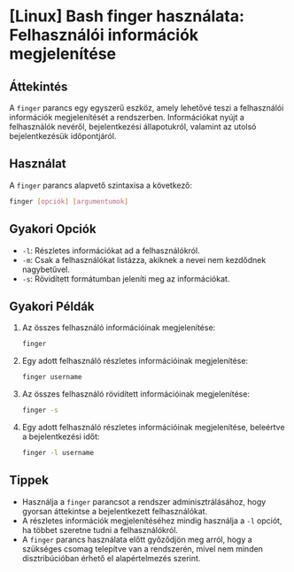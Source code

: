 # [Linux] Bash finger használata: Felhasználói információk megjelenítése

## Áttekintés
A `finger` parancs egy egyszerű eszköz, amely lehetővé teszi a felhasználói információk megjelenítését a rendszerben. Információkat nyújt a felhasználók nevéről, bejelentkezési állapotukról, valamint az utolsó bejelentkezésük időpontjáról.

## Használat
A `finger` parancs alapvető szintaxisa a következő:

```bash
finger [opciók] [argumentumok]
```

## Gyakori Opciók
- `-l`: Részletes információkat ad a felhasználókról.
- `-m`: Csak a felhasználókat listázza, akiknek a nevei nem kezdődnek nagybetűvel.
- `-s`: Rövidített formátumban jeleníti meg az információkat.

## Gyakori Példák
1. Az összes felhasználó információinak megjelenítése:
   ```bash
   finger
   ```

2. Egy adott felhasználó részletes információinak megjelenítése:
   ```bash
   finger username
   ```

3. Az összes felhasználó rövidített információinak megjelenítése:
   ```bash
   finger -s
   ```

4. Egy adott felhasználó részletes információinak megjelenítése, beleértve a bejelentkezési időt:
   ```bash
   finger -l username
   ```

## Tippek
- Használja a `finger` parancsot a rendszer adminisztrálásához, hogy gyorsan áttekintse a bejelentkezett felhasználókat.
- A részletes információk megjelenítéséhez mindig használja a `-l` opciót, ha többet szeretne tudni a felhasználókról.
- A `finger` parancs használata előtt győződjön meg arról, hogy a szükséges csomag telepítve van a rendszerén, mivel nem minden disztribúcióban érhető el alapértelmezés szerint.